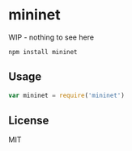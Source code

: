 # mininet

WIP - nothing to see here

```
npm install mininet
```

## Usage

``` js
var mininet = require('mininet')
```

## License

MIT
